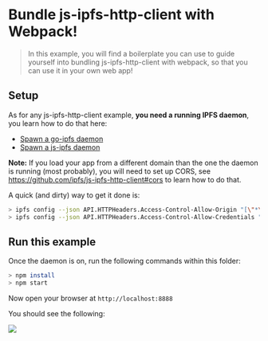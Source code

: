 # Bundle js-ipfs-http-client with Webpack!

> In this example, you will find a boilerplate you can use to guide yourself into bundling js-ipfs-http-client with webpack, so that you can use it in your own web app!

## Setup

As for any js-ipfs-http-client example, **you need a running IPFS daemon**, you learn how to do that here:

- [Spawn a go-ipfs daemon](https://ipfs.io/docs/getting-started/)
- [Spawn a js-ipfs daemon](https://github.com/ipfs/js-ipfs#usage)

**Note:** If you load your app from a different domain than the one the daemon is running (most probably), you will need to set up CORS, see https://github.com/ipfs/js-ipfs-http-client#cors to learn how to do that.

A quick (and dirty) way to get it done is:

```bash
> ipfs config --json API.HTTPHeaders.Access-Control-Allow-Origin "[\"*\"]"
> ipfs config --json API.HTTPHeaders.Access-Control-Allow-Credentials "[\"true\"]"
```

## Run this example

Once the daemon is on, run the following commands within this folder:

```bash
> npm install
> npm start
```

Now open your browser at `http://localhost:8888`

You should see the following:

![](https://ipfs.io/ipfs/QmZndNLRct3co7h1yVB72S4qfwAwbq7DQghCpWpVQ45jSi/1.png)

